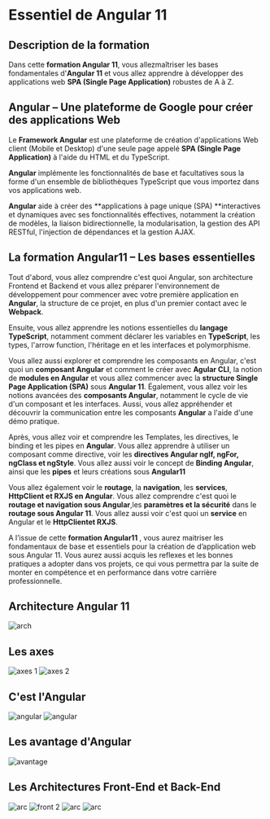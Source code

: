 # Essentiel de Angular 11

## Description de la formation
Dans cette **formation Angular 11**, vous allezmaîtriser les bases fondamentales d'**Angular 11** et vous allez apprendre à développer des applications web **SPA (Single Page Application)** robustes de A à Z.

## Angular – Une plateforme de Google pour créer des applications Web

Le **Framework Angular** est une plateforme de création d'applications Web client (Mobile et Desktop) d'une seule page appelé **SPA (Single Page Application)** à l'aide du HTML et du TypeScript.

**Angular** implémente les fonctionnalités de base et facultatives sous la forme d'un ensemble de bibliothèques TypeScript que vous importez dans vos applications web.

**Angular** aide à créer des **applications à page unique (SPA) **interactives et dynamiques avec ses fonctionnalités effectives, notamment la création de modèles, la liaison bidirectionnelle, la modularisation, la gestion des API RESTful, l'injection de dépendances et la gestion AJAX.

## La formation Angular11 – Les bases essentielles
Tout d'abord, vous allez comprendre c'est quoi Angular, son architecture Frontend et Backend et vous allez préparer l'environnement de développement pour commencer avec votre première application en **Angular**, la structure de ce projet, en plus d'un premier contact avec le **Webpack**.

Ensuite, vous allez apprendre les notions essentielles du **langage TypeScript**, notamment comment déclarer les variables en **TypeScript**, les types, l'arrow function, l'héritage en et les interfaces et polymorphisme.

Vous allez aussi explorer et comprendre les composants en Angular, c'est quoi un **composant Angular** et comment le créer avec **Agular CLI**, la notion de **modules en Angular** et vous allez commencer avec la **structure Single Page Application (SPA)** sous **Angular 11**. Également, vous allez voir les notions avancées des **composants Angular**, notamment le cycle de vie d'un composant et les interfaces. Aussi, vous allez appréhender et découvrir la communication entre les composants **Angular** a l'aide d'une démo pratique.

Après, vous allez voir et comprendre les Templates, les directives, le binding et les pipes en **Angular**. Vous allez apprendre à utiliser un composant comme directive, voir les **directives Angular ngIf, ngFor, ngClass et ngStyle**. Vous allez aussi voir le concept de **Binding Angular**, ainsi que les **pipes** et leurs créations sous **Angular11**

Vous allez également voir le **routage**, la **navigation**, les **services**, **HttpClient et RXJS en Angular**. Vous allez comprendre c'est quoi le **routage et navigation sous Angular**,les **paramètres et la sécurité** dans le **routage sous Angular 11**. Vous allez aussi voir c'est quoi un **service** en Angular et le **HttpClientet RXJS**.

A l’issue de cette **formation Angular11** , vous aurez maitriser les fondamentaux de base et essentiels pour la création de d’application web sous Angular 11. Vous aurez aussi acquis les reflexes et les bonnes pratiques a adopter dans vos projets, ce qui vous permettra par la suite de monter en compétence et en performance dans votre carrière professionnelle.
## Architecture Angular 11
![arch](images/archi.png)
## Les axes
![axes 1](images/axes.png)
![axes 2](images/axes2.png)
## C'est l'Angular
![angular](images/angular2.png)
![angular](images/angular3.png)
## Les avantage d'Angular
![avantage](images/avantageangular.png)
## Les Architectures Front-End et Back-End
![arc](images/arcfront.png)
![front 2](images/arcfront2.png)
![arc](images/arcfront3.png)
![arc](images/arcfront4.png)

